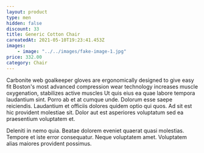 ```yaml
---
layout: product
type: men
hidden: false
discount: 33
title: Generic Cotton Chair
careatedAt: 2021-05-10T19:23:41.453Z
images:
    - image: "../../images/fake-image-1.jpg"
price: 332.00
category: Chair
---
```

Carbonite web goalkeeper gloves are ergonomically designed to give easy fit
Boston's most advanced compression wear technology increases muscle oxygenation, stabilizes active muscles
Ut quis eius ea quae labore tempora laudantium sint. Porro ab et at cumque unde. Dolorum esse saepe reiciendis. Laudantium et officiis dolores quidem optio qui quos. Ad sit est hic provident molestiae sit. Dolor aut est asperiores voluptatum sed ea praesentium voluptatem et.
 Deleniti in nemo quia. Beatae dolorem eveniet quaerat quasi molestias. Tempore et iste error consequatur. Neque voluptatem amet. Voluptatem alias maiores provident possimus.
